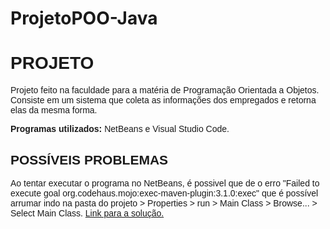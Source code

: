 # ProjetoPOO-Java

<h1 style="font-family:Arial, Helvetica, sans-serif">PROJETO</h1>
<p style="font-family:Arial, Helvetica, sans-serif">Projeto feito na faculdade para a matéria de Programação Orientada a Objetos. Consiste em um sistema que coleta as informações dos empregados e retorna elas da mesma forma.</p>
<p style="font-family:Arial, Helvetica, sans-serif"><strong>Programas utilizados:</strong> NetBeans e Visual Studio Code.</p>
<h2 style="font-family:Arial, Helvetica, sans-serif">POSSÍVEIS PROBLEMAS</h2>
<p style="font-family:Arial, Helvetica, sans-serif">Ao tentar executar o programa no NetBeans, é possivel que de o erro "<spam>Failed to execute goal org.codehaus.mojo:exec-maven-plugin:3.1.0:exec</spam>" que é possível arrumar indo na pasta do projeto > Properties > run > Main Class > Browse... > Select Main Class. <a href="https://www.youtube.com/watch?v=4Rsv0oyL9lM">Link para a solução.</a></p>
